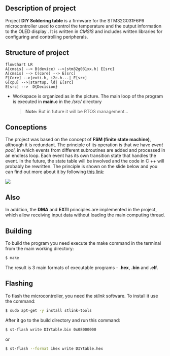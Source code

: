 ## Description of project

Project **DIY Soldering table**  is a firmware for the STM32G031F6P6 microcontroller used to control the temperature and the output information to the OLED display .
It is written in *CMSIS* and includes written libraries for configuring and controlling peripherals.

## Structure of project
```mermaid
flowchart LR
A[cmsis] --> B(device) -->|stm32g031xx.h| E[src]
A[cmsis] --> C(core) --> E[src]
F[Core] -->|exti.h, i2c.h...| E[src]
G[cpu] -->|startup, ld| E[src]
E[src] -->  D{Decision}
```
- Workspace is organized as in the picture. The main loop of the program is executed in **main.c** in the */src/* directory
	> **Note:** But in future it will be RTOS management...

## Conceptions 
The project was based on the concept of **FSM (finite state machine)**, although it is redundant. The principle of its operation is that we have *event pool*, in which events from different subroutines are added and processed in an endless loop. Each event has its own transition state that handles the event. In the future, the state table will be involved and the code in C ++ will probably be rewritten. The principle is shown on the slide below and you can find out more about it by following [this link](https://robert-drummond.com/2015/04/21/event-driven-programming-finite-state-machines-and-nodejs/):

<kbd>
  <img src="https://thefloppydisk.files.wordpress.com/2015/04/fsm.png">
</kbd>

## Also
In addition, the **DMA** and **EXTI** principles are implemented in the project, which allow receiving input data without loading the main computing thread.

## Building

To build the program you need execute the make command in the terminal from the main working directory:
```bash
$ make
```
The result is 3 main formats of executable programs - **.hex**, **.bin** and **.elf**.

## Flashing
To flash the microcontroller, you need the *stlink* software. To install it use the command:
```bash
$ sudo apt-get -y install stlink-tools
```
After it go to the build directory and run this command:
```bash
$ st-flash write DIYtable.bin 0x08000000
```
or 
```bash
$ st-flash --format ihex write DIYtable.hex
```
